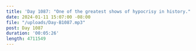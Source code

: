 ```yaml
---
title: 'Day 1087: "One of the greatest shows of hypocrisy in history."'
date: 2024-01-11 15:07:00 -08:00
file: "/uploads/Day-B1087.mp3"
post: Day 1087
duration: '00:05:26'
length: 4711549
---
```


